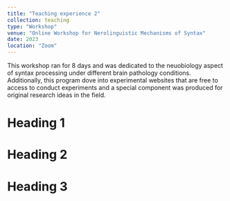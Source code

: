 ```yaml
---
title: "Teaching experience 2"
collection: teaching
type: "Workshop"
venue: "Online Workshop for Nerolinguistic Mechanisms of Syntax"
date: 2023
location: "Zoom"
---
```


This workshop ran for 8 days and was dedicated to the neuobiology aspect of syntax processing under different brain pathology conditions. Additionally, this program dove into experimental websites that are free to access to conduct experiments and a special component was produced for original research ideas in the field.

Heading 1
======

Heading 2
======

Heading 3
======
